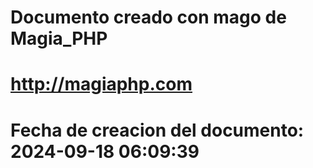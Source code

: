 # 
# Documento creado con mago de Magia_PHP 
# http://magiaphp.com 
# Fecha de creacion del documento: 2024-09-18 06:09:39 
